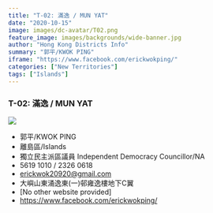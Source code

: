```yaml
---
title: "T-02: 滿逸 / MUN YAT"
date: "2020-10-15"
image: images/dc-avatar/T02.png
feature_image: images/backgrounds/wide-banner.jpg
author: "Hong Kong Districts Info"
summary: "郭平/KWOK PING"
iframe: "https://www.facebook.com/erickwokping/"
categories: ["New Territories"]
tags: ["Islands"]
---
```


### T-02: 滿逸 / MUN YAT  
![](/images/dc-avatar/T02.png)  

 - 郭平/KWOK PING  
 - 離島區/Islands  
 - 獨立民主派區議員 Independent Democracy Councillor/NA  
 - 5619 1010 / 2326 0618  
 - erickwok20920@gmail.com  
 - 大嶼山東涌逸東(一)邨雍逸樓地下C翼  
 - [No other website provided]  
 - https://www.facebook.com/erickwokping/

